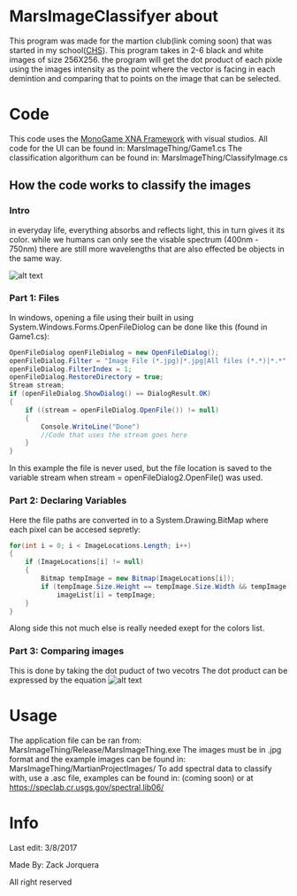 # MarsImageClassifyer about
This program was made for the martion club(link coming soon) that was started in my school([CHS](http://ceh.bvsd.org/Pages/default.aspx)). 
This program takes in 2-6 black and white images of size 256X256. the program will get the dot product of each pixle using the images intensity as the point where the vector is facing in each demintion and comparing that to points on the image that can be selected. 

# Code
This code uses the [MonoGame XNA Framework](http://www.monogame.net/) with visual studios.
All code for the UI can be found in: MarsImageThing/Game1.cs
The classification algorithum can be found in: MarsImageThing/ClassifyImage.cs

## How the code works to classify the images
### Intro
in everyday life, everything absorbs and reflects light, this in turn gives it its color. while we humans can only see the visable spectrum (400nm - 750nm) there are still more wavelengths that are also effected be objects in the same way.

![alt text](https://imagine.gsfc.nasa.gov/Images/science/EM_spectrum_compare_level1_lg.jpg "Electromagnetic Spectrum")

### Part 1: Files
In windows, opening a file using their built in using System.Windows.Forms.OpenFileDiolog can be done like this (found in Game1.cs):
```c#
OpenFileDialog openFileDialog = new OpenFileDialog();
openFileDialog.Filter = "Image File (*.jpg)|*.jpg|All files (*.*)|*.*";
openFileDialog.FilterIndex = 1;
openFileDialog.RestoreDirectory = true;
Stream stream;
if (openFileDialog.ShowDialog() == DialogResult.OK)
{
    if ((stream = openFileDialog.OpenFile()) != null)
    {
        Console.WriteLine("Done")
        //Code that uses the stream goes here
    }
}
```
In this example the file is never used, but the file location is saved to the variable stream when stream = openFileDialog2.OpenFile() was used.

### Part 2: Declaring Variables
Here the file paths are converted in to a System.Drawing.BitMap where each pixel can be accesed sepretly:
```c#
for(int i = 0; i < ImageLocations.Length; i++)
{
    if (ImageLocations[i] != null)
    {
        Bitmap tempImage = new Bitmap(ImageLocations[i]);
        if (tempImage.Size.Height == tempImage.Size.Width && tempImage.Size.Width == 256)
            imageList[i] = tempImage;
    }
}
```
Along side this not much else is really needed  exept for the colors list.

### Part 3: Comparing images
This is done by taking the dot puduct of two vecotrs The dot product can be expressed by the equation ![alt text](https://wikimedia.org/api/rest_v1/media/math/render/svg/f578afaa0ed0f3728d4a6546d11b95456ec84647 "Look it up")

# Usage
The application file can be ran from: MarsImageThing/Release/MarsImageThing.exe
The images must be in .jpg format and the example images can be found in: MarsImageThing/MartianProjectImages/
To add spectral data to classify with, use a .asc file, examples can be found in: (coming soon) or at https://speclab.cr.usgs.gov/spectral.lib06/


# Info
Last edit: 3/8/2017

Made By: Zack Jorquera

All right reserved
